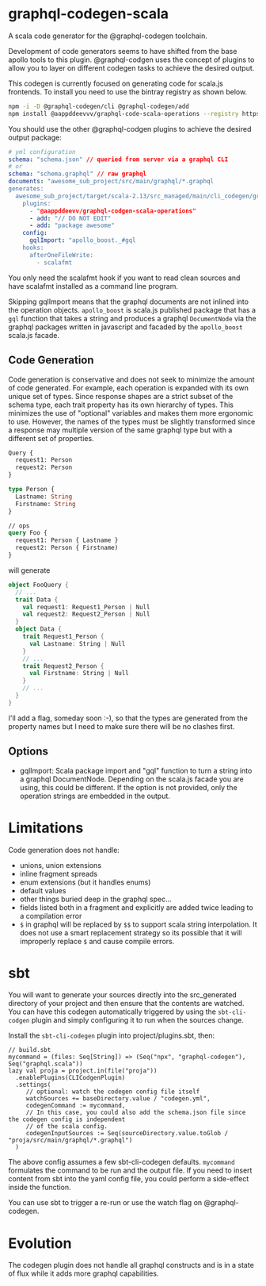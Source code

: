 # graphql-codegen-scala

A scala code generator for the @graphql-codegen toolchain.

Development of code generators seems to have shifted from the
base apollo tools to this plugin. @graphql-codgen uses the
concept of plugins to allow you to layer on different codegen
tasks to achieve the desired output.

This codegen is currently focused on generating code for
scala.js frontends. To install you need to use the bintray
registry as shown below.

```sh
npm -i -D @graphql-codegen/cli @graphql-codegen/add
npm install @aappddeevvv/graphql-code-scala-operations --registry https://api.bintray.com/npm/aappddeevv/npm
```

You should use the other @graphql-codgen plugins to achieve
the desired output package:

```yml
# yml configuration
schema: "schema.json" // queried from server via a graphql CLI
# or
schema: "schema.graphql" // raw graphql
documents: "awesome_sub_project/src/main/graphql/*.graphql
generates:
  awesome_sub_project/target/scala-2.13/src_managed/main/cli_codegen/graphql.scala
    plugins:
      - "@aappddeevv/graphql-codgen-scala-operations"
      - add: "// DO NOT EDIT"
      - add: "package awesome"
    config:
      gqlImport: "apollo_boost._#gql
    hooks:
      afterOneFileWrite:
        - scalafmt
```

You only need the scalafmt hook if you want to read clean sources
and have scalafmt installed as a command line program.

Skipping gqlImport means that the graphql documents are not inlined into
the operation objects. `apollo_boost` is scala.js published package
that has a `gql` function that takes a string and produces a
graphql `DocumentNode` via the graphql packages written in
javascript and facaded by the `apollo_boost` scala.js facade.

## Code Generation

Code generation is conservative and does not seek to minimize the amount
of code generated. For example, each operation is expanded with its
own unique set of types. Since response shapes are a strict subset
of the schema type, each trait property has its own hierarchy
of types. This minimizes the use of "optional" variables
and makes them more ergonomic to use. However, the names of the types
must be slightly transformed since a response may multiple version of the 
same graphql type but with a different set of properties.

```graphql
Query { 
  request1: Person
  request2: Person
}

type Person {
  Lastname: String
  Firstname: String
}

// ops
query Foo {
  request1: Person { Lastname }
  request2: Person { Firstname)
}
```

will generate

```scala
object FooQuery {
  // ...
  trait Data {
    val request1: Request1_Person | Null
    val request2: Request2_Person | Null
  }
  object Data {
    trait Request1_Person { 
      val Lastname: String | Null
    }
    // ...
    trait Request2_Person { 
      val Firstname: String | Null
    }
    // ...
  }
}
```

I'll add a flag, someday soon :-), so that the types are generated
from the property names but I need to make sure there will be no
clashes first.

## Options

* gqlImport: Scala package import and "gql" function to turn a string into a
graphql DocumentNode. Depending on the scala.js facade you are using, this
could be different. If the option is not provided, only the operation strings
are embedded in the output.

# Limitations

Code generation does not handle:

- unions, union extensions
- inline fragment spreads
- enum extensions (but it handles enums)
- default values
- other things buried deep in the graphql spec...
- fields listed both in a fragment and explicitly are added twice leading to a compilation error
- `$` in graphql will be replaced by `$$` to support scala string interpolation. It does not
use a smart replacement strategy so its possible that it will improperly replace `$` and cause
compile errors.

# sbt

You will want to generate your sources directly into
the src_generated directory of your project and then
ensure that the contents are watched. You can have this codegen
automatically triggered by using the `sbt-cli-codgen`
plugin and simply configuring it to run when the sources
change.

Install the `sbt-cli-codegen` plugin into project/plugins.sbt, then:

```
// build.sbt
mycommand = (files: Seq[String]) => (Seq("npx", "graphql-codegen"), Seq("graphql.scala"))
lazy val proja = project.in(file("proja"))
  .enablePlugins(CLICodgenPlugin)
  .settings(
     // optional: watch the codegen config file itself
     watchSources += baseDirectory.value / "codegen.yml",
     codegenCommand := mycommand,
     // In this case, you could also add the schema.json file since the codegen config is independent
     // of the scala config.
     codegenInputSources := Seq(sourceDirectory.value.toGlob / "proja/src/main/graphql/*.graphql")
  )
```

The above config assumes a few sbt-cli-codegen defaults. `mycommand` formulates the
command to be run and the output file. If you need to insert content from sbt into
the yaml config file, you could perform a side-effect inside the function.

You can use sbt to trigger a re-run or use the watch flag on @graphql-codegen.

# Evolution

The codegen plugin does not handle all graphql constructs and is in a state of
flux while it adds more graphql capabilities.
